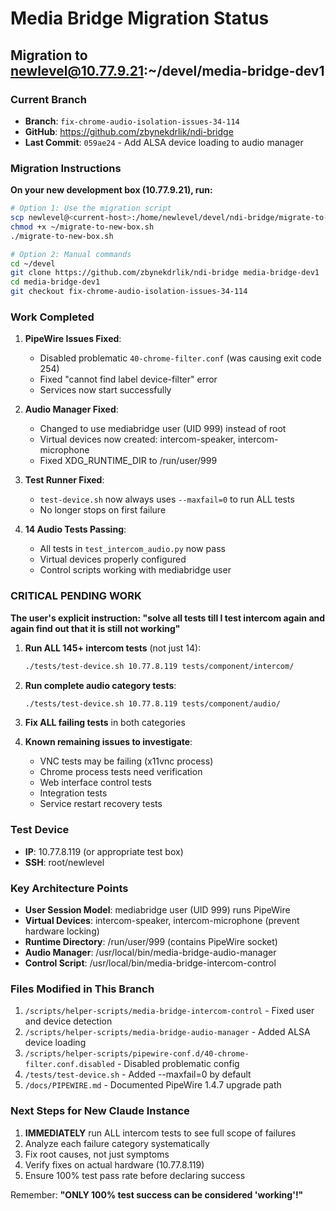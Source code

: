 # Media Bridge Migration Status

## Migration to newlevel@10.77.9.21:~/devel/media-bridge-dev1

### Current Branch
- **Branch**: `fix-chrome-audio-isolation-issues-34-114`
- **GitHub**: https://github.com/zbynekdrlik/ndi-bridge
- **Last Commit**: `059ae24` - Add ALSA device loading to audio manager

### Migration Instructions

**On your new development box (10.77.9.21), run:**

```bash
# Option 1: Use the migration script
scp newlevel@<current-host>:/home/newlevel/devel/ndi-bridge/migrate-to-new-box.sh ~/
chmod +x ~/migrate-to-new-box.sh
./migrate-to-new-box.sh

# Option 2: Manual commands
cd ~/devel
git clone https://github.com/zbynekdrlik/ndi-bridge media-bridge-dev1
cd media-bridge-dev1
git checkout fix-chrome-audio-isolation-issues-34-114
```

### Work Completed

1. **PipeWire Issues Fixed**:
   - Disabled problematic `40-chrome-filter.conf` (was causing exit code 254)
   - Fixed "cannot find label device-filter" error
   - Services now start successfully

2. **Audio Manager Fixed**:
   - Changed to use mediabridge user (UID 999) instead of root
   - Virtual devices now created: intercom-speaker, intercom-microphone
   - Fixed XDG_RUNTIME_DIR to /run/user/999

3. **Test Runner Fixed**:
   - `test-device.sh` now always uses `--maxfail=0` to run ALL tests
   - No longer stops on first failure

4. **14 Audio Tests Passing**:
   - All tests in `test_intercom_audio.py` now pass
   - Virtual devices properly configured
   - Control scripts working with mediabridge user

### CRITICAL PENDING WORK

**The user's explicit instruction: "solve all tests till I test intercom again and again find out that it is still not working"**

1. **Run ALL 145+ intercom tests** (not just 14):
   ```bash
   ./tests/test-device.sh 10.77.8.119 tests/component/intercom/
   ```

2. **Run complete audio category tests**:
   ```bash
   ./tests/test-device.sh 10.77.8.119 tests/component/audio/
   ```

3. **Fix ALL failing tests** in both categories

4. **Known remaining issues to investigate**:
   - VNC tests may be failing (x11vnc process)
   - Chrome process tests need verification
   - Web interface control tests
   - Integration tests
   - Service restart recovery tests

### Test Device
- **IP**: 10.77.8.119 (or appropriate test box)
- **SSH**: root/newlevel

### Key Architecture Points

- **User Session Model**: mediabridge user (UID 999) runs PipeWire
- **Virtual Devices**: intercom-speaker, intercom-microphone (prevent hardware locking)
- **Runtime Directory**: /run/user/999 (contains PipeWire socket)
- **Audio Manager**: /usr/local/bin/media-bridge-audio-manager
- **Control Script**: /usr/local/bin/media-bridge-intercom-control

### Files Modified in This Branch

1. `/scripts/helper-scripts/media-bridge-intercom-control` - Fixed user and device detection
2. `/scripts/helper-scripts/media-bridge-audio-manager` - Added ALSA device loading
3. `/scripts/helper-scripts/pipewire-conf.d/40-chrome-filter.conf.disabled` - Disabled problematic config
4. `/tests/test-device.sh` - Added --maxfail=0 by default
5. `/docs/PIPEWIRE.md` - Documented PipeWire 1.4.7 upgrade path

### Next Steps for New Claude Instance

1. **IMMEDIATELY** run ALL intercom tests to see full scope of failures
2. Analyze each failure category systematically
3. Fix root causes, not just symptoms
4. Verify fixes on actual hardware (10.77.8.119)
5. Ensure 100% test pass rate before declaring success

Remember: **"ONLY 100% test success can be considered 'working'!"**